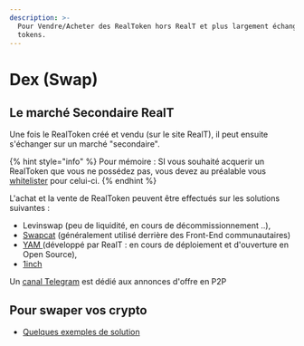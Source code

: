```yaml
---
description: >-
  Pour Vendre/Acheter des RealToken hors RealT et plus largement échanger vos
  tokens.
---
```


# Dex (Swap)

## **Le marché Secondaire RealT**&#x20;

Une fois le RealToken créé et vendu (sur le site RealT), il peut ensuite s'échanger sur un marché "secondaire".

{% hint style="info" %}
Pour mémoire : SI vous souhaité acquerir un RealToken que vous ne possédez pas, vous devez au préalable vous [whitelister](../../site-realt/procedure-de-whitelisting.md) pour celui-ci.
{% endhint %}

L'achat et la vente de RealToken peuvent être effectués sur les solutions suivantes :&#x20;

* Levinswap (peu de liquidité, en cours de décommissionnement ..),
* [Swapcat](swapcat.md) (généralement utilisé derrière des Front-End communautaires)
* [YAM ](yam.md)(développé par RealT : en cours de déploiement et d'ouverture en Open Source),
* [1inch](swap-avec-1inch.md)

Un [canal Telegram](https://t.me/RealTOTC) est dédié aux annonces d'offre en P2P

## Pour swaper vos crypto

* [Quelques exemples de solution](swap-de-cryptos.md)
